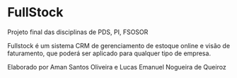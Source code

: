 # FullStock
Projeto final das disciplinas de PDS, PI, FSOSOR 


Fullstock é um sistema CRM de gerenciamento de estoque online e visão de faturamento, que poderá ser aplicado para qualquer tipo de empresa.

Elaborado por Aman Santos Oliveira e Lucas Emanuel Nogueira de Queiroz


